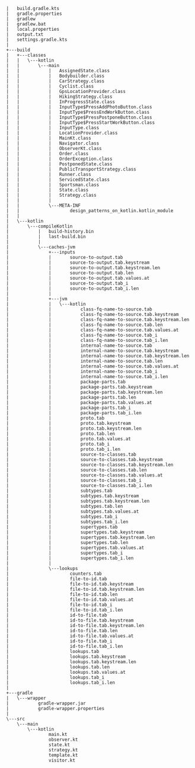 
	

	|   build.gradle.kts
	|   gradle.properties
	|   gradlew
	|   gradlew.bat
	|   local.properties
	|   output.txt
	|   settings.gradle.kts
	|   
	+---build
	|   +---classes
	|   |   \---kotlin
	|   |       \---main
	|   |           |   AssignedState.class
	|   |           |   Bodybuilder.class
	|   |           |   CarStrategy.class
	|   |           |   Cyclist.class
	|   |           |   GpsLocationProvider.class
	|   |           |   HikingStrategy.class
	|   |           |   InProgressState.class
	|   |           |   InputType$PressAddPhotoButton.class
	|   |           |   InputType$PressEndWorkButton.class
	|   |           |   InputType$PressPostponeButton.class
	|   |           |   InputType$PressStartWorkButton.class
	|   |           |   InputType.class
	|   |           |   LocationProvider.class
	|   |           |   MainKt.class
	|   |           |   Navigator.class
	|   |           |   ObserverKt.class
	|   |           |   Order.class
	|   |           |   OrderException.class
	|   |           |   PostponedState.class
	|   |           |   PublicTransportStrategy.class
	|   |           |   Runner.class
	|   |           |   ServicedState.class
	|   |           |   Sportsman.class
	|   |           |   State.class
	|   |           |   Strategy.class
	|   |           |   
	|   |           \---META-INF
	|   |                   design_patterns_on_kotlin.kotlin_module
	|   |                   
	|   \---kotlin
	|       \---compileKotlin
	|           |   build-history.bin
	|           |   last-build.bin
	|           |   
	|           \---caches-jvm
	|               +---inputs
	|               |       source-to-output.tab
	|               |       source-to-output.tab.keystream
	|               |       source-to-output.tab.keystream.len
	|               |       source-to-output.tab.len
	|               |       source-to-output.tab.values.at
	|               |       source-to-output.tab_i
	|               |       source-to-output.tab_i.len
	|               |       
	|               +---jvm
	|               |   \---kotlin
	|               |           class-fq-name-to-source.tab
	|               |           class-fq-name-to-source.tab.keystream
	|               |           class-fq-name-to-source.tab.keystream.len
	|               |           class-fq-name-to-source.tab.len
	|               |           class-fq-name-to-source.tab.values.at
	|               |           class-fq-name-to-source.tab_i
	|               |           class-fq-name-to-source.tab_i.len
	|               |           internal-name-to-source.tab
	|               |           internal-name-to-source.tab.keystream
	|               |           internal-name-to-source.tab.keystream.len
	|               |           internal-name-to-source.tab.len
	|               |           internal-name-to-source.tab.values.at
	|               |           internal-name-to-source.tab_i
	|               |           internal-name-to-source.tab_i.len
	|               |           package-parts.tab
	|               |           package-parts.tab.keystream
	|               |           package-parts.tab.keystream.len
	|               |           package-parts.tab.len
	|               |           package-parts.tab.values.at
	|               |           package-parts.tab_i
	|               |           package-parts.tab_i.len
	|               |           proto.tab
	|               |           proto.tab.keystream
	|               |           proto.tab.keystream.len
	|               |           proto.tab.len
	|               |           proto.tab.values.at
	|               |           proto.tab_i
	|               |           proto.tab_i.len
	|               |           source-to-classes.tab
	|               |           source-to-classes.tab.keystream
	|               |           source-to-classes.tab.keystream.len
	|               |           source-to-classes.tab.len
	|               |           source-to-classes.tab.values.at
	|               |           source-to-classes.tab_i
	|               |           source-to-classes.tab_i.len
	|               |           subtypes.tab
	|               |           subtypes.tab.keystream
	|               |           subtypes.tab.keystream.len
	|               |           subtypes.tab.len
	|               |           subtypes.tab.values.at
	|               |           subtypes.tab_i
	|               |           subtypes.tab_i.len
	|               |           supertypes.tab
	|               |           supertypes.tab.keystream
	|               |           supertypes.tab.keystream.len
	|               |           supertypes.tab.len
	|               |           supertypes.tab.values.at
	|               |           supertypes.tab_i
	|               |           supertypes.tab_i.len
	|               |           
	|               \---lookups
	|                       counters.tab
	|                       file-to-id.tab
	|                       file-to-id.tab.keystream
	|                       file-to-id.tab.keystream.len
	|                       file-to-id.tab.len
	|                       file-to-id.tab.values.at
	|                       file-to-id.tab_i
	|                       file-to-id.tab_i.len
	|                       id-to-file.tab
	|                       id-to-file.tab.keystream
	|                       id-to-file.tab.keystream.len
	|                       id-to-file.tab.len
	|                       id-to-file.tab.values.at
	|                       id-to-file.tab_i
	|                       id-to-file.tab_i.len
	|                       lookups.tab
	|                       lookups.tab.keystream
	|                       lookups.tab.keystream.len
	|                       lookups.tab.len
	|                       lookups.tab.values.at
	|                       lookups.tab_i
	|                       lookups.tab_i.len
	|                       
	+---gradle
	|   \---wrapper
	|           gradle-wrapper.jar
	|           gradle-wrapper.properties
	|           
	\---src
	    \---main
	        \---kotlin
	                main.kt
	                observer.kt
	                state.kt
	                strategy.kt
	                template.kt
	                visitor.kt
